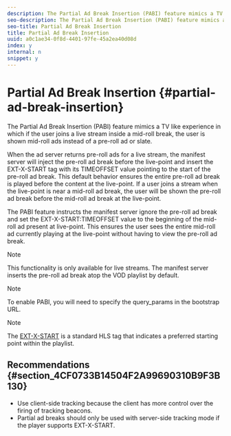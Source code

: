 ```yaml
---
description: The Partial Ad Break Insertion (PABI) feature mimics a TV like experience in which if the user joins a live stream inside a mid-roll break, the user is shown mid-roll ads instead of a pre-roll ad or slate.
seo-description: The Partial Ad Break Insertion (PABI) feature mimics a TV like experience in which if the user joins a live stream inside a mid-roll break, the user is shown mid-roll ads instead of a pre-roll ad or slate.
seo-title: Partial Ad Break Insertion
title: Partial Ad Break Insertion
uuid: a0c1ae34-0f8d-4401-97fe-45a2ea40d08d
index: y
internal: n
snippet: y
---
```


# Partial Ad Break Insertion {#partial-ad-break-insertion}

The Partial Ad Break Insertion (PABI) feature mimics a TV like experience in which if the user joins a live stream inside a mid-roll break, the user is shown mid-roll ads instead of a pre-roll ad or slate.

When the ad server returns pre-roll ads for a live stream, the manifest server will inject the pre-roll ad break before the live-point and insert the EXT-X-START tag with its TIMEOFFSET value pointing to the start of the pre-roll ad break. This default behavior ensures the entire pre-roll ad break is played before the content at the live-point. If a user joins a stream when the live-point is near a mid-roll ad break, the user will be shown the pre-roll ad break before the mid-roll ad break at the live-point.

The PABI feature instructs the manifest server ignore the pre-roll ad break and set the EXT-X-START:TIMEOFFSET value to the beginning of the mid-roll ad present at live-point. This ensures the user sees the entire mid-roll ad currently playing at the live-point without having to view the pre-roll ad break.

>[!NOTE]
>
>This functionality is only available for live streams. The manifest server inserts the pre-roll ad break atop the VOD playlist by default.

>[!NOTE]
>
>To enable PABI, you will need to specify the  query_params  in the bootstrap URL.

>[!NOTE]
>
>The [EXT-X-START](https://tools.ietf.org/html/rfc8216#section-4.3.5.2) is a standard HLS tag that indicates a preferred starting point within the playlist.

## Recommendations {#section_4CF0733B14504F2A99690310B9F3B130}

* Use client-side tracking because the client has more control over the firing of tracking beacons. 
* Partial ad breaks should only be used with server-side tracking mode if the player supports EXT-X-START.

